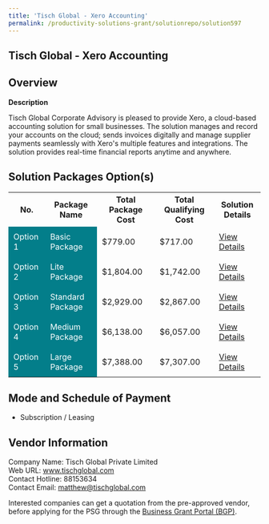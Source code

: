 ```yaml
---
title: 'Tisch Global - Xero Accounting'
permalink: /productivity-solutions-grant/solutionrepo/solution597
---
```


## Tisch Global - Xero Accounting

## Overview

**Description**

Tisch Global Corporate Advisory is pleased to provide Xero, a cloud-based accounting solution for small businesses. The solution manages and record your accounts on the cloud; sends invoices digitally and manage supplier payments seamlessly with Xero's multiple features and integrations. The solution provides real-time financial reports anytime and anywhere.

## Solution Packages Option(s)

<table>
<tr>
<th><b>No.</b></th>
<th><b>Package Name</b></th>
<th><b>Total Package Cost</b></th>
<th><b>Total Qualifying Cost</b></th>
<th><b>Solution Details</b></th>
</tr>
<tr>
<td style='padding: 10px; background-color: #037E8A; color: #FFFFFF;'>Option 1</td>
<td style='padding: 10px; background-color: #037E8A; color: #FFFFFF;'>Basic Package</td>
<td style='padding: 10px;'>$779.00</td>
<td style='padding: 10px;'>$717.00</td>
<td style='padding: 10px;'><a href='/images/psg/Tisch_Global_Xero_Accounting_Desensitised_Annex_3_Part1.pdf' target='_blank'>View Details</a></td>
</tr>
<tr>
<td style='padding: 10px; background-color: #037E8A; color: #FFFFFF;'>Option 2</td>
<td style='padding: 10px; background-color: #037E8A; color: #FFFFFF;'>Lite Package</td>
<td style='padding: 10px;'>$1,804.00</td>
<td style='padding: 10px;'>$1,742.00</td>
<td style='padding: 10px;'><a href='/images/psg/Tisch_Global_Xero_Accounting_Desensitised_Annex_3_Part2.pdf' target='_blank'>View Details</a></td>
</tr>
<tr>
<td style='padding: 10px; background-color: #037E8A; color: #FFFFFF;'>Option 3</td>
<td style='padding: 10px; background-color: #037E8A; color: #FFFFFF;'>Standard Package</td>
<td style='padding: 10px;'>$2,929.00</td>
<td style='padding: 10px;'>$2,867.00</td>
<td style='padding: 10px;'><a href='/images/psg/Tisch_Global_Xero_Accounting_Desensitised_Annex_3_Part3.pdf' target='_blank'>View Details</a></td>
</tr>
<tr>
<td style='padding: 10px; background-color: #037E8A; color: #FFFFFF;'>Option 4</td>
<td style='padding: 10px; background-color: #037E8A; color: #FFFFFF;'>Medium Package</td>
<td style='padding: 10px;'>$6,138.00</td>
<td style='padding: 10px;'>$6,057.00</td>
<td style='padding: 10px;'><a href='/images/psg/Tisch_Global_Xero_Accounting_Desensitised_Annex_3_Part4.pdf' target='_blank'>View Details</a></td>
</tr>
<tr>
<td style='padding: 10px; background-color: #037E8A; color: #FFFFFF;'>Option 5</td>
<td style='padding: 10px; background-color: #037E8A; color: #FFFFFF;'>Large Package</td>
<td style='padding: 10px;'>$7,388.00</td>
<td style='padding: 10px;'>$7,307.00</td>
<td style='padding: 10px;'><a href='/images/psg/Tisch_Global_Xero_Accounting_Desensitised_Annex_3_Part5.pdf' target='_blank'>View Details</a></td>
</tr>
</table>

## Mode and Schedule of Payment

 - Subscription / Leasing

## Vendor Information

 Company Name: Tisch Global Private Limited<br>Web URL: www.tischglobal.com <br>Contact Hotline: 88153634 <br>Contact Email: matthew@tischglobal.com <br>

Interested companies can get a quotation from the pre-approved vendor, before applying for the PSG through the <a href='https://www.businessgrants.gov.sg/' target='_blank' rel='noopener'>Business Grant Portal (BGP)</a>.

<script src="/jquery/resize-tables.js"></script>
